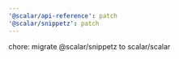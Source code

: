 ```yaml
---
'@scalar/api-reference': patch
'@scalar/snippetz': patch
---
```


chore: migrate @scalar/snippetz to scalar/scalar
